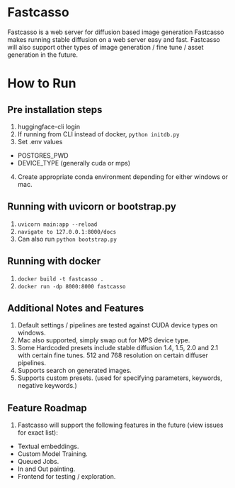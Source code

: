 # Fastcasso
Fastcasso is a web server for diffusion based image generation
Fastcasso makes running stable diffusion on a web server easy and fast.
Fastcasso will also support other types of image generation / fine tune / asset generation in the future.

# How to Run

## Pre installation steps
1. huggingface-cli login
2. If running from CLI instead of docker, `python initdb.py`
3. Set .env values
- POSTGRES_PWD
- DEVICE_TYPE (generally cuda or mps)
4. Create appropriate conda environment depending for either windows or mac.

## Running with uvicorn or bootstrap.py

1. `uvicorn main:app --reload`
2. `navigate to 127.0.0.1:8000/docs`
3.  Can also run `python bootstrap.py`

## Running with docker

1. `docker build -t fastcasso .`
2. `docker run -dp 8000:8000 fastcasso`

## Additional Notes and Features

1. Default settings / pipelines are tested against CUDA device types on windows.
2. Mac also supported, simply swap out for MPS device type.
3. Some Hardcoded presets include stable diffusion 1.4, 1.5, 2.0 and 2.1 with certain fine tunes. 512 and 768 resolution on certain diffuser pipelines.
4. Supports search on generated images.
5. Supports custom presets. (used for specifying parameters, keywords, negative keywords.)

## Feature Roadmap

1. Fastcasso will support the following features in the future (view issues for exact list):
- Textual embeddings.
- Custom Model Training.
- Queued Jobs.
- In and Out painting.
- Frontend for testing / exploration.
